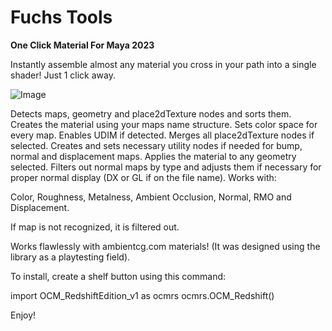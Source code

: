 # Fuchs Tools

**One Click Material For Maya 2023**

Instantly assemble almost any material you cross in your path into a single shader! Just 1 click away.



![Image](https://user-images.githubusercontent.com/104402512/238112780-88913a52-ad0a-43cc-8113-56daf604fbd6.gif)



Detects maps, geometry and place2dTexture nodes and sorts them.
Creates the material using your maps name structure.
Sets color space for every map.
Enables UDIM if detected.
Merges all place2dTexture nodes if selected.
Creates and sets necessary utility nodes if needed for bump, normal and displacement maps.
Applies the material to any geometry selected.
Filters out normal maps by type and adjusts them if necessary for proper normal display (DX or GL if on the file name).
Works with:

Color, Roughness, Metalness, Ambient Occlusion, Normal, RMO and Displacement.

If map is not recognized, it is filtered out.

Works flawlessly with ambientcg.com materials! (It was designed using the library as a playtesting field).

To install, create a shelf button using this command:

import OCM_RedshiftEdition_v1 as ocmrs
ocmrs.OCM_Redshift()


Enjoy!
